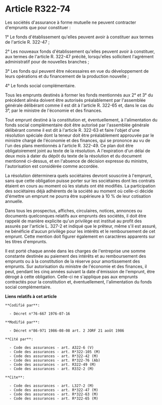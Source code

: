 # Article R322-74

Les sociétés d'assurance à forme mutuelle ne peuvent contracter d'emprunts que pour constituer :

1° Le fonds d'établissement qu'elles peuvent avoir à constituer aux termes de l'article R. 322-47 ;

2° Les nouveaux fonds d'établissement qu'elles peuvent avoir à constituer, aux termes de l'article R. 322-47 précité,
lorsqu'elles sollicitent l'agrément administratif pour de nouvelles branches ;

3° Les fonds qui peuvent être nécessaires en vue du développement de leurs opérations et du financement de la production
nouvelle ;

4° Le fonds social complémentaire.

Tous les emprunts destinés à former les fonds mentionnés aux 2° et 3° du précédent alinéa doivent être autorisés
préalablement par l'assemblée générale délibérant comme il est dit à l'article R. 322-65 et, dans le cas du 3°, par le
ministre de l'économie et des finances.

Tout emprunt destiné à la constitution et, éventuellement, à l'alimentation du fonds social complémentaire doit être autorisé
par l'assemblée générale délibérant comme il est dit à l'article R. 322-63 et faire l'objet d'une résolution spéciale dont la
teneur doit être préalablement approuvée par le ministre chargé de l'économie et des finances, qui se prononce au vu de l'un
des plans mentionnés à l'article R. 322-49. Ce plan doit être obligatoirement joint au texte de la résolution. A l'expiration
d'un délai de deux mois à dater du dépôt du texte de la résolution et du document mentionné ci-dessus, et en l'absence de
décision expresse du ministre, l'autorisation est considérée comme accordée.

La résolution déterminera quels sociétaires devront souscrire à l'emprunt, sans que cette obligation puisse porter sur les
sociétaires dont les contrats étaient en cours au moment où les statuts ont été modifiés. La participation des sociétaires
déjà adhérents de la société au moment où celle-ci décide d'émettre un emprunt ne pourra être supérieure à 10 % de leur
cotisation annuelle.

Dans tous les prospectus, affiches, circulaires, notices, annonces ou documents quelconques relatifs aux emprunts des
sociétés, il doit être rappelé de manière explicite qu'un privilège est institué au profit des assurés par l'article L. 327-2
et indiqué que le prêteur, même s'il est assuré, ne bénéficie d'aucun privilège pour les intérêts et le remboursement de cet
emprunt. Cette mention doit figurer également en caractères apparents sur les titres d'emprunts.

Il est porté chaque année dans les charges de l'entreprise une somme constante destinée au paiement des intérêts et au
remboursement des emprunts ou à la constitution de la réserve pour amortissement des emprunts. Sur autorisation du ministre
de l'économie et des finances, il peut, pendant les cinq années suivant la date d'émission de l'emprunt, être dérogé à cette
obligation. Celle-ci ne s'applique pas aux emprunts contractés pour la constitution et, éventuellement, l'alimentation du
fonds social complémentaire.

**Liens relatifs à cet article**

	**Codifié par**:

	  - Décret n°76-667 1976-07-16

	**Modifié par**:

	  - Décret n°86-971 1986-08-08 art. 2 JORF 21 août 1986

	**Cité par**:

	  - Code des assurances - art. A322-6 (V)
	  - Code des assurances - art. R*322-105 (M)
	  - Code des assurances - art. R*322-42 (M)
	  - Code des assurances - art. R*322-76 (Ab)
	  - Code des assurances - art. R322-49 (M)
	  - Code des assurances - art. R332-2 (M)

	**Cite**:

	  - Code des assurances - art. L327-2 (M)
	  - Code des assurances - art. R*322-47 (M)
	  - Code des assurances - art. R*322-63 (M)
	  - Code des assurances - art. R*322-65 (M)

